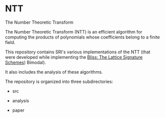 # NTT
The Number Theoretic Transform

The Number Theoretic Transform (NTT) is an efficient algorithm for
computing the products of polynomials whose coefficients belong to
a finite field.

This repository contains SRI's various implementations of the NTT (that were developed while 
implementing the [Bliss: The Lattice Signature Schemes](https://github.com/SRI-CSL/Bliss))
Bimodal).

It also includes the analysis of these algorithms.

The repository is organized into three subdirectories:

* src

* analysis 

* paper

